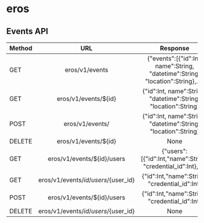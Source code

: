 # eros

## Events API

| Method | URL         | Response                                                  | Payload                                 |
| -------|:-----------:|:---------------------------------------------------------:|----------------------------------------:|
| GET | eros/v1/events | {"events":[{"id":Int, name":String, "datetime":String, "location":String},..]} | None | 
| GET | eros/v1/events/${id} | {"id":Int, name":String, "datetime":String, "location":String}| None |
| POST | eros/v1/events/ | {"id":Int, name":String, "datetime":String, "location":String} | {"name":String, "datetime":String, "location":String} |
| DELETE | eros/v1/events/${id} | None  | None |
| GET | eros/v1/events/${id}/users | {"users":[{"id":Int,"name":String, "credential_id":Int},..]} | None | 
| GET | eros/v1/events/${id}/users/${user_id} | {"id":Int,"name":String, "credential_id":Int} | None |
| POST | eros/v1/events/${id}/users | {"id":Int,"name":String, "credential_id":Int} | {"id":${user_id}} |
| DELETE | eros/v1/events/${id}/users/${user_id} | None  | None |
